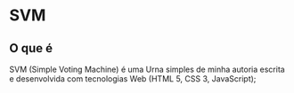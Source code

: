 # SVM

## O que é

SVM (Simple Voting Machine) é uma Urna simples de minha autoria escrita e desenvolvida com tecnologias Web (HTML 5, CSS 3, JavaScript);
